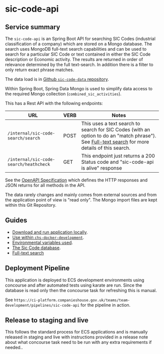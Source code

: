 # sic-code-api

## Service summary

The `sic-code-api` is an Spring Boot API for searching SIC Codes (industrial classification of a company) which are stored on a Mongo database. The search uses MongoDB full-text search capabilities and can be used to search for a particular SIC Code or text contained in either the SIC Code description or Economic activity. The results are returned in order of relevance determined by the full text-search. In addition there is a filter to only return exact phrase matches.

The data load is in  [Github `sic-code-data` repository](https://github.com/companieshouse/sic-code-data).

Within Spring Boot, Spring Data Mongo is used to simplify data access to the required Mongo collection (`combined_sic_activities`).

This has a Rest API with the following endpoints:

URL                                    | VERB | Notes
-------------------------------------- | ---- | --------------------------------------------------------------------------
`/internal/sic-code-search/search`            | POST | This uses a text search to search for SIC Codes (with an option to do an "match phrase"). See [Full-text search](docs/full-text-search.md) for more details of this search.
`/internal/sic-code-search/heathcheck` | GET  | This endpoint just returns a 200 Status code and "sic-code-api is alive" response

See the [OpenAPI Specification](spec/api-spec.json) which defines the HTTP responses and JSON returns for all methods in the API.

The data rarely changes and mainly comes from external sources and from the application point of view is "read only". The Mongo import files are kept within this Git Repository.

## Guides

- [Download and run application locally](docs/download-and-run-locally.md).
- [Use within `chs-docker-development`](docs/use-with-chs-docker-development.md).
- [Environmental variables used](docs/environmental-variables.md).
- [The Sic Code database](docs/sic-code-database.md).
- [Full-text search](docs/full-text-search.md)

## Deployment Pipeline

This application is deployed to ECS development environments using concourse and after automated tests using karate are run. Since the database is read only then the concourse task for refreshing this is manual.

See `https://ci-platform.companieshouse.gov.uk/teams/team-development/pipelines/sic-code-api` for the pipeline in action.

## Release to staging and live

This follows the standard process for ECS applications and is manually released in staging and live with instructions provided in a release note about what concourse task need to be run with any extra requirements if needed..

